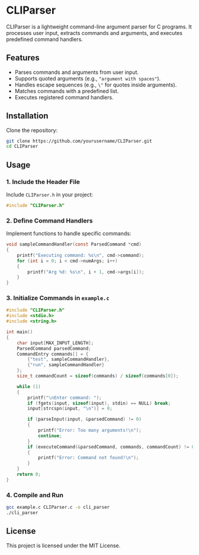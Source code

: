 # CLIParser

CLIParser is a lightweight command-line argument parser for C programs. It processes user input, extracts commands and arguments, and executes predefined command handlers.

## Features
- Parses commands and arguments from user input.
- Supports quoted arguments (e.g., `"argument with spaces"`).
- Handles escape sequences (e.g., `\"` for quotes inside arguments).
- Matches commands with a predefined list.
- Executes registered command handlers.

## Installation
Clone the repository:
```sh
git clone https://github.com/yourusername/CLIParser.git
cd CLIParser
```

## Usage
### 1. Include the Header File
Include `CLIParser.h` in your project:
```c
#include "CLIParser.h"
```

### 2. Define Command Handlers
Implement functions to handle specific commands:
```c
void sampleCommandHandler(const ParsedCommand *cmd)
{
    printf("Executing command: %s\n", cmd->command);
    for (int i = 0; i < cmd->numArgs; i++)
    {
        printf("Arg %d: %s\n", i + 1, cmd->args[i]);
    }
}
```

### 3. Initialize Commands in `example.c`
```c
#include "CLIParser.h"
#include <stdio.h>
#include <string.h>

int main()
{
    char input[MAX_INPUT_LENGTH];
    ParsedCommand parsedCommand;
    CommandEntry commands[] = {
        {"test", sampleCommandHandler},
        {"run", sampleCommandHandler}
    };
    size_t commandCount = sizeof(commands) / sizeof(commands[0]);

    while (1)
    {
        printf("\nEnter command: ");
        if (fgets(input, sizeof(input), stdin) == NULL) break;
        input[strcspn(input, "\n")] = 0;

        if (parseInput(input, &parsedCommand) != 0)
        {
            printf("Error: Too many arguments!\n");
            continue;
        }
        if (executeCommand(&parsedCommand, commands, commandCount) != 0)
        {
            printf("Error: Command not found!\n");
        }
    }
    return 0;
}
```

### 4. Compile and Run
```sh
gcc example.c CLIParser.c -o cli_parser
./cli_parser
```

## License
This project is licensed under the MIT License.

